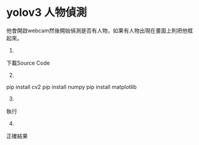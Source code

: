 # yolov3 人物偵測
他會開啟webcam然後開始偵測是否有人物，如果有人物出現在畫面上則把他框起來。


1.
下載Source Code

2.
pip install cv2
pip install numpy
pip install matplotlib

3.
執行

4.
正確結果

